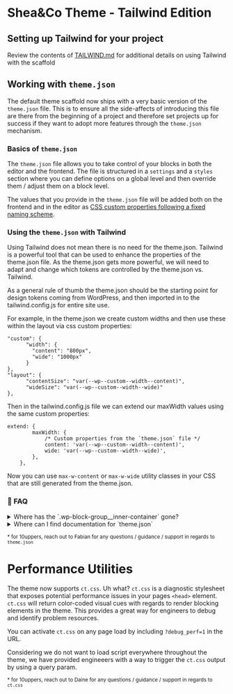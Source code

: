 # Shea&Co Theme - Tailwind Edition

## Setting up Tailwind for your project
Review the contents of [TAILWIND.md](./TAILWIND.md) for additional details on using Tailwind with the scaffold

## Working with `theme.json`
The default theme scaffold now ships with a very basic version of the `theme.json` file. This is to ensure all the side-affects of introducing this file are there from the beginning of a project and therefore set projects up for success if they want to adopt more features through the `theme.json` mechanism.

### Basics of `theme.json`
The `theme.json` file allows you to take control of your blocks in both the editor and the frontend. The file is structured in a `settings` and a `styles` section where you can define options on a global level and then override them / adjust them on a block level.

The values that you provide in the `theme.json` file will be added both on the frontend and in the editor as [CSS custom properties following a fixed naming scheme](https://developer.wordpress.org/block-editor/how-to-guides/themes/theme-json/#css-custom-properties-presets-custom).

### Using the `theme.json` with Tailwind
Using Tailwind does not mean there is no need for the theme.json. Tailwind is a powerful tool that can be used to enhance the properties of the theme.json file. As the theme.json gets more powerful, we will need to adapt and change which tokens are controlled by the theme.json vs. Tailwind.

As a general rule of thumb the theme.json should be the starting point for design tokens coming from WordPress, and then imported in to the tailwind.config.js for entire site use.

For example,
in the theme.json we create custom widths and then use these within the layout via css custom properties:
```
"custom": {
      "width": {
        "content": "800px",
        "wide": "1000px"
      }
},
"layout": {
      "contentSize": "var(--wp--custom--width--content)",
      "wideSize": "var(--wp--custom--width--wide)"
},
```
Then in the tailwind.config.js file we can extend our maxWidth values using the same custom properties:
```
extend: {
		maxWidth: {
			/* Custom properties from the `theme.json` file */
			content: 'var(--wp--custom--width--content)',
			wide: 'var(--wp--custom--width--wide)',
		},
	},
```
Now you can use `max-w-content` or `max-w-wide` utility classes in your CSS that are still generated from the theme.json.
### 🙋 FAQ
<details>
<summary>Where has the `.wp-block-group__inner-container` gone?</summary>
<br />

Core has made the decision to drop the additional inner container of the group block. The rationale behind that decision is that the additional `div` semantically isn't necessary and modern layout techniques don't rely on it anymore. The container is still present for _legacy_ themes (themes without a `theme.json` file).

For new builds it is suggested that we use the `settings.layout.contentWidth` and `settings.layout.wideWidth` options of the `theme.json` for this. The group block has an option in the editor to allow editors to inherit the width for its inner elements.

<img width="1904" alt="Screen Shot 2021-10-20 at 12 45 15" src="https://user-images.githubusercontent.com/20684594/138079160-44a28c10-417b-4769-905d-cd5c104e78c0.png">

```json
{
    "version": 1,
    "settings": {
        "layout": {
            "contentSize": "800px",
            "wideSize": "900px"
        }
    }
}
```

For this, there isn't even any custom CSS needed.

There isn't the best story for responsive overrides in here but the recommendation at this point in time would be using `clamp` as we have officially dropped the IE11 support and that would allow us to have a fluid with scale here for the elements.
[https://caniuse.com/css-math-functions](https://caniuse.com/css-math-functions)


If we need to use different content widths here we can stick to the core way and apply the `max-width` settings to the children of the group block instead of the wrapper element.

```css
.wp-block-group > * {
    max-width: var(--site-max-width);
}
```

If there are instances where we really cannot get by with styling the child blocks directly there is a hook in PHP that allows us to filter the block editor settings and therefore allows us to override the underlying `supportsLayout` property:

```php
add_filter(
	'block_editor_settings_all',
	'remove_layout_support_from_editor_settings'
);

/**
 * This function sets the `supportsLayout` option in the editor settings to false
 * Therefore it adds back the `wp-block-group__inner-container` element
 *
 * As a side effect of this change the `contentWidth` and `wideWidth` defined in the theme.json
 * no longer have any effect and all the blocks in the editor won't have any width restrictions
 * applied to them. So that needs to do be manually done by the theme.
 *
 * @param array $settings block editor settings
 */
function remove_layout_support_from_editor_settings( $settings ) {
	$settings['supportsLayout'] = false;
	return $settings;
}
```
</details>

<details>
<summary>Where can I find documentation for `theme.json`</summary>

### Core Handbook
You can find the Core Documentation here: [https://developer.wordpress.org/block-editor/how-to-guides/themes/theme-json/](https://developer.wordpress.org/block-editor/how-to-guides/themes/theme-json/). This should give you an overview of the options that are available and be a starting point for you to explore. In the Code examples you will get ones for `WordPress` and ones for `Gutenberg`. The ones for WordPress always are for the version in Core and therefore what we would want to look at.

### Code completion and validation
Additionally you can add inline documentation & code completion to your editor by adding the `JSON Schema` to your editor.

For VSCode you can add the following to your Settings. But other editors also support this and you can find more information on the topic here: [https://json.schemastore.org](https://json.schemastore.org)
```json
{
	"json.schemas": [
		{
			"fileMatch": [
				"/theme.json"
			],
			"url": "https://json.schemastore.org/theme-v1.json"
		}
	],
}
```

</details>

<sub>* for 10uppers, reach out to Fabian for any questions / guidance / support in regards to `theme.json`</sub>

# Performance Utilities
The theme now supports `ct.css`. Uh what?
`ct.css` is a diagnostic stylesheet that exposes potential performance issues in your pages `<head>` element. `ct.css` will return color-coded visual cues with regards to render blocking elements in the theme. This provides a great way for engineers to debug and identify problem resources.

You can activate `ct.css` on any page load by including `?debug_perf=1` in the URL.

Considering we do not want to load script everywhere throughout the theme, we have provided engineeers with a way to trigger the `ct.css` output by using a query param.

<sub>* for 10uppers, reach out to Daine for any questions / guidance / support in regards to `ct.css`</sub>
